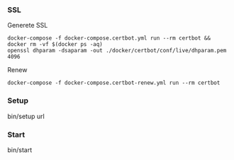 ### SSL

Generete SSL
```
docker-compose -f docker-compose.certbot.yml run --rm certbot && docker rm -vf $(docker ps -aq)
openssl dhparam -dsaparam -out ./docker/certbot/conf/live/dhparam.pem 4096
```

Renew
```
docker-compose -f docker-compose.certbot-renew.yml run --rm certbot
```

### Setup
bin/setup url

### Start
bin/start